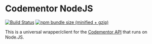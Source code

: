# Codementor NodeJS
[![Build Status](https://travis-ci.org/TommyAlmeida/codementor-nodejs.svg?branch=master)](https://travis-ci.org/TommyAlmeida/codementor-nodejs)
[![npm bundle size (minified + gzip)](https://img.shields.io/bundlephobia/minzip/codementor-nodejs.svg)](https://bundlephobia.com/result?p=codementor-nodejs)

This is a universal wrapper/client for the [Codementor API](https://dev.codementor.io/docs) that runs on Node.JS.